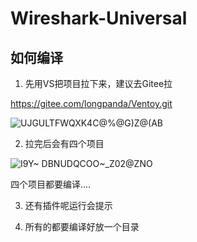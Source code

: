 # Wireshark-Universal

## 如何编译

1. 先用VS把项目拉下来，建议去Gitee拉

https://gitee.com/longpanda/Ventoy.git

![UJGULTFWQXK4C@%@G)Z@(AB](https://user-images.githubusercontent.com/6630660/227098487-ddc7f5bd-64a8-41fc-a84c-d60e7c469fb7.jpg)

2. 拉完后会有四个项目

![I9Y~ DBNUDQCOO~_Z02@ZNO](https://user-images.githubusercontent.com/6630660/227098511-ac5b8a0f-83e9-484f-b943-702df20455f8.jpg)

四个项目都要编译....

3. 还有插件呢运行会提示

4. 所有的都要编译好放一个目录

